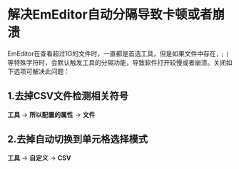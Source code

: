 # 解决EmEditor自动分隔导致卡顿或者崩溃

EmEditor在查看超过1G的文件时，一直都是首选工具，但是如果文件中存在`,` `;` `|`等特殊字符时，会默认触发工具的分隔功能，导致软件打开较慢或者崩溃。关闭如下选项可解决此问题：  

## 1.去掉CSV文件检测相关符号
**工具** -> **所以配置的属性** -> **文件**  



## 2.去掉自动切换到单元格选择模式
**工具** -> **自定义** -> **CSV**

